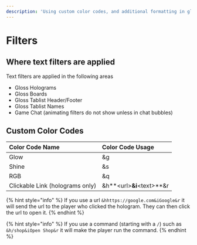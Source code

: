 ```yaml
---
description: 'Using custom color codes, and additional formatting in gloss'
---
```


# Filters

## Where text filters are applied

Text filters are applied in the following areas

* Gloss Holograms
* Gloss Boards
* Gloss Tablist Header/Footer
* Gloss Tablist Names
* Game Chat \(animating filters do not show unless in chat bubbles\)

## Custom Color Codes

| Color Code Name | Color Code Usage |
| :--- | :--- |
| Glow | &g |
| Shine | &s |
| RGB | &q |
| Clickable Link \(holograms only\) | &h**&lt;url&gt;**&i**&lt;text&gt;**&r |

{% hint style="info" %}
If you use a url `&hhttps://google.com&iGoogle&r` it will send the url to the player who clicked the hologram. They can then click the url to open it.
{% endhint %}

{% hint style="info" %}
If you use a command \(starting with a `/`\) such as `&h/shop&iOpen Shop&r` it will make the player run the command.
{% endhint %}


